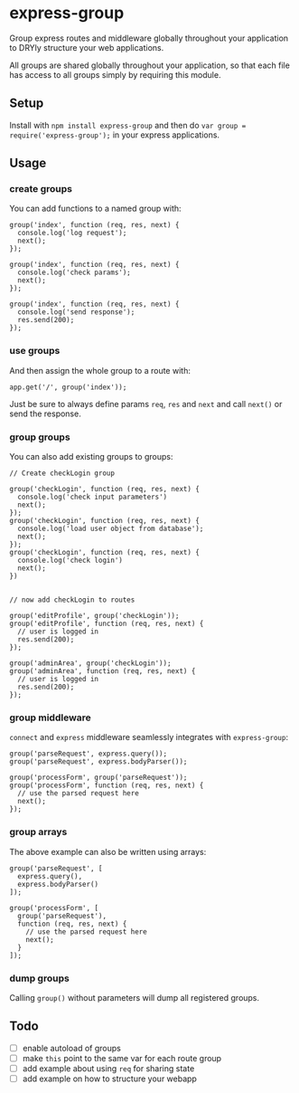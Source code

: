 express-group
=============

Group express routes and middleware globally throughout your application to
DRYly structure your web applications.

All groups are shared globally throughout your application, so that each file
has access to all groups simply by requiring this module.


Setup
-----

Install with `npm install express-group` and then do `var group =
require('express-group');` in your express applications.


Usage
-----

### create groups

You can add functions to a named group with:

    group('index', function (req, res, next) {
      console.log('log request');
      next();
    });

    group('index', function (req, res, next) {
      console.log('check params');
      next();
    });

    group('index', function (req, res, next) {
      console.log('send response');
      res.send(200);
    });

### use groups

And then assign the whole group to a route with:

    app.get('/', group('index'));

Just be sure to always define params `req`, `res` and `next` and call `next()`
or send the response.

### group groups

You can also add existing groups to groups:

    // Create checkLogin group

    group('checkLogin', function (req, res, next) {
      console.log('check input parameters')
      next();
    });
    group('checkLogin', function (req, res, next) {
      console.log('load user object from database');
      next();
    });
    group('checkLogin', function (req, res, next) {
      console.log('check login')
      next();
    })


    // now add checkLogin to routes

    group('editProfile', group('checkLogin'));
    group('editProfile', function (req, res, next) {
      // user is logged in
      res.send(200);
    });

    group('adminArea', group('checkLogin'));
    group('adminArea', function (req, res, next) {
      // user is logged in
      res.send(200);
    });

### group middleware

`connect` and `express` middleware seamlessly integrates with `express-group`:

    group('parseRequest', express.query());
    group('parseRequest', express.bodyParser());

    group('processForm', group('parseRequest'));
    group('processForm', function (req, res, next) {
      // use the parsed request here
      next();
    });

### group arrays

The above example can also be written using arrays:

    group('parseRequest', [
      express.query(),
      express.bodyParser()
    ]);

    group('processForm', [
      group('parseRequest'),
      function (req, res, next) {
        // use the parsed request here
        next();
      }
    ]);

### dump groups

Calling `group()` without parameters will dump all registered groups.


Todo
----

 - [ ] enable autoload of groups
 - [ ] make `this` point to the same var for each route group
 - [ ] add example about using `req` for sharing state
 - [ ] add example on how to structure your webapp

